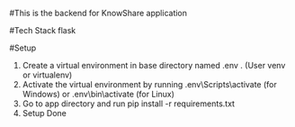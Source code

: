 #This is the backend for KnowShare application

#Tech Stack
  flask

#Setup 

1. Create a virtual environment in base directory named .env . (User venv or virtualenv)
2. Activate the virtual environment by running .env\Scripts\activate (for Windows) or .env\bin\activate (for Linux)
3. Go to app directory and run pip install -r requirements.txt
4. Setup Done